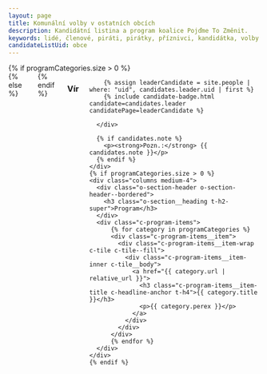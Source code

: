 ```yaml
---
layout: page
title: Komunální volby v ostatních obcích
description: Kandidátní listina a program koalice Pojďme To Změnit.
keywords: lidé, členové, piráti, pirátky, příznivci, kandidátka, volby
candidateListUid: obce
---
```


<div class="o-section">
  <div class="row">
    {% if programCategories.size > 0 %}    
      <div class="columns medium-8">
    {% else %}    
      <div class="columns medium-12">
    {% endif %}    
      <div class="o-section-header o-section-header--bordered">
        <h3 class="o-section__heading t-h2-super">Vír</h3>
      </div>
      <div class="c-program-candidates">

        {% assign leaderCandidate = site.people | where: "uid", candidates.leader.uid | first %}
        {% include candidate-badge.html candidate=candidates.leader candidatePage=leaderCandidate %}

      </div>

      {% if candidates.note %}
        <p><strong>Pozn.:</strong> {{ candidates.note }}</p>
      {% endif %}
    </div>
    {% if programCategories.size > 0 %}    
    <div class="columns medium-4">
      <div class="o-section-header o-section-header--bordered">
        <h3 class="o-section__heading t-h2-super">Program</h3>
      </div>
      <div class="c-program-items">
          {% for category in programCategories %}
          <div class="c-program-items__item">
            <div class="c-program-items__item-wrap c-tile c-tile--fill">
              <div class="c-program-items__item-inner c-tile__body">
                <a href="{{ category.url | relative_url }}">
                  <h3 class="c-program-items__item-title c-headline-anchor t-h4">{{ category.title }}</h3>
                  <p>{{ category.perex }}</p>
                </a>
              </div>
            </div>
          </div>
          {% endfor %}
      </div>
    </div>
    {% endif %}    
  </div>
</div>
